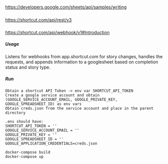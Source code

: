 #####
https://developers.google.com/sheets/api/samples/writing
#####
https://shortcut.com/api/rest/v3
#####
https://shortcut.com/api/webhook/v1#Introduction

##### Usage
Listens for webhooks from app.shortcut.com for story changes, handles the requests, and appends information to a googlesheet based on completion status and story type.
##### Run
```
Obtain a shortcut API Token -> env var SHORTCUT_API_TOKEN
Create a google service account and obtain (GOOGLE_SERVICE_ACCOUNT_EMAIL, GOOGLE_PRIVATE_KEY, GOOGLE_SPREADSHEET_ID) as env vars
Obtain creds.json from the service account and place in the parent directory

.env should have:
SHORTCUT_API_TOKEN = ''
GOOGLE_SERVICE_ACCOUNT_EMAIL = ''
GOOGLE_PRIVATE_KEY = ''
GOOGLE_SPREADSHEET_ID = ''
GOOGLE_APPLICATION_CREDENTIALS=creds.json

docker-compose build
docker-compose up 
```

